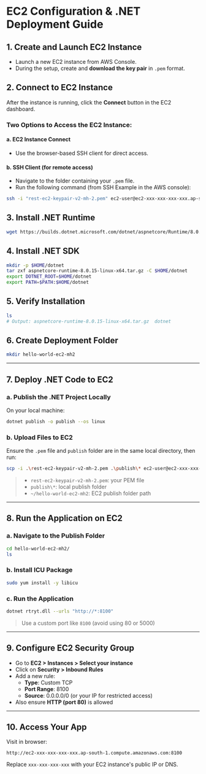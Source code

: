 
# EC2 Configuration & .NET Deployment Guide

## 1. Create and Launch EC2 Instance
- Launch a new EC2 instance from AWS Console.
- During the setup, create and **download the key pair** in `.pem` format.

## 2. Connect to EC2 Instance
After the instance is running, click the **Connect** button in the EC2 dashboard.

### Two Options to Access the EC2 Instance:
#### a. EC2 Instance Connect
- Use the browser-based SSH client for direct access.

#### b. SSH Client (for remote access)
- Navigate to the folder containing your `.pem` file.
- Run the following command (from SSH Example in the AWS console):

```bash
ssh -i "rest-ec2-keypair-v2-mh-2.pem" ec2-user@ec2-xxx-xxx-xxx-xxx.ap-south-1.compute.amazonaws.com
```

## 3. Install .NET Runtime
```bash
wget https://builds.dotnet.microsoft.com/dotnet/aspnetcore/Runtime/8.0.15/aspnetcore-runtime-8.0.15-linux-x64.tar.gz
```

## 4. Install .NET SDK
```bash
mkdir -p $HOME/dotnet
tar zxf aspnetcore-runtime-8.0.15-linux-x64.tar.gz -C $HOME/dotnet
export DOTNET_ROOT=$HOME/dotnet
export PATH=$PATH:$HOME/dotnet
```

## 5. Verify Installation
```bash
ls
# Output: aspnetcore-runtime-8.0.15-linux-x64.tar.gz  dotnet
```

## 6. Create Deployment Folder
```bash
mkdir hello-world-ec2-mh2
```

---

## 7. Deploy .NET Code to EC2

### a. Publish the .NET Project Locally
On your local machine:
```bash
dotnet publish -o publish --os linux
```

### b. Upload Files to EC2
Ensure the `.pem` file and `publish` folder are in the same local directory, then run:

```bash
scp -i .\rest-ec2-keypair-v2-mh-2.pem .\publish\* ec2-user@ec2-xxx-xxx-xxx-xxx.ap-south-1.compute.amazonaws.com:~/hello-world-ec2-mh2
```

> - `rest-ec2-keypair-v2-mh-2.pem`: your PEM file  
> - `publish\*`: local publish folder  
> - `~/hello-world-ec2-mh2`: EC2 publish folder path  

---

## 8. Run the Application on EC2

### a. Navigate to the Publish Folder
```bash
cd hello-world-ec2-mh2/
ls
```

### b. Install ICU Package
```bash
sudo yum install -y libicu
```

### c. Run the Application
```bash
dotnet rtryt.dll --urls "http://*:8100"
```

> Use a custom port like `8100` (avoid using 80 or 5000)

---

## 9. Configure EC2 Security Group

- Go to **EC2 > Instances > Select your instance**
- Click on **Security > Inbound Rules**
- Add a new rule:
  - **Type**: Custom TCP
  - **Port Range**: 8100
  - **Source**: 0.0.0.0/0 (or your IP for restricted access)
- Also ensure **HTTP (port 80)** is allowed

---

## 10. Access Your App

Visit in browser:

```
http://ec2-xxx-xxx-xxx-xxx.ap-south-1.compute.amazonaws.com:8100
```

Replace `xxx-xxx-xxx-xxx` with your EC2 instance's public IP or DNS.
